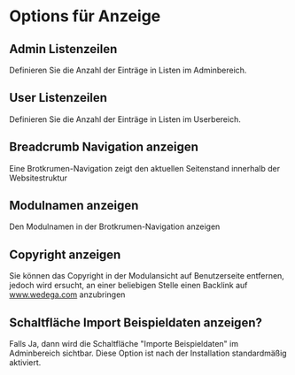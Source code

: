 # Options für Anzeige

## Admin Listenzeilen

Definieren Sie die Anzahl der Einträge in Listen im Adminbereich.

## User Listenzeilen

Definieren Sie die Anzahl der Einträge in Listen im Userbereich.

## Breadcrumb Navigation anzeigen

Eine Brotkrumen-Navigation zeigt den aktuellen Seitenstand innerhalb der Websitestruktur

## Modulnamen anzeigen

Den Modulnamen in der Brotkrumen-Navigation anzeigen

## Copyright anzeigen

Sie können das Copyright in der Modulansicht auf Benutzerseite entfernen, jedoch wird ersucht, an einer beliebigen Stelle einen Backlink auf www.wedega.com anzubringen

## Schaltfläche Import Beispieldaten anzeigen?

Falls Ja, dann wird die Schaltfläche "Importe Beispieldaten" im Adminbereich sichtbar. Diese Option ist nach der Installation standardmäßig aktiviert.

